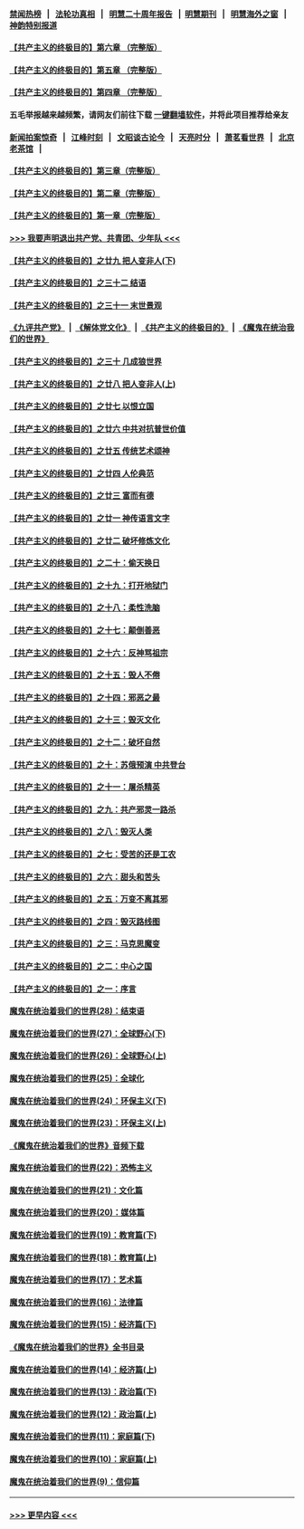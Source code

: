 #### [禁闻热榜](热点新闻.md?=0)  &nbsp;&nbsp;|&nbsp;&nbsp; [法轮功真相](https://github.com/gfw-breaker/truth/blob/master/README.md?=0) &nbsp;&nbsp;|&nbsp;&nbsp; [明慧二十周年报告](https://github.com/gfw-breaker/mh-reports/blob/master/README.md?=0) &nbsp;&nbsp;|&nbsp;&nbsp;[明慧期刊](https://github.com/gfw-breaker/mh-qikan) &nbsp;&nbsp;|&nbsp;&nbsp; [明慧海外之窗](https://github.com/gfw-breaker/mh-news/blob/master/README.md?=0) &nbsp;&nbsp;|&nbsp;&nbsp; [神韵特别报道](https://github.com/gfw-breaker/mh-news/blob/master/shenyun.md?=0)
#### [【共产主义的终极目的】第六章 （完整版）](../pages/nsc422/n11428913.md?t=03122331) 
#### [【共产主义的终极目的】第五章 （完整版）](../pages/nsc422/n11428912.md?t=03122331) 
#### [【共产主义的终极目的】第四章 （完整版）](../pages/nsc422/n11428907.md?t=03122331) 
#### 五毛举报越来越频繁，请网友们前往下载 [一键翻墙软件](https://github.com/gfw-breaker/ssr-accounts)，并将此项目推荐给亲友
#### [新闻拍案惊奇](https://github.com/gfw-breaker/banned-news/blob/master/pages/link4.md) &nbsp;&nbsp;|&nbsp;&nbsp; [江峰时刻](https://github.com/gfw-breaker/banned-news/blob/master/pages/link4.md) &nbsp;&nbsp;|&nbsp;&nbsp; [文昭谈古论今](https://github.com/gfw-breaker/banned-news/blob/master/pages/link4.md) &nbsp;&nbsp;|&nbsp;&nbsp; [天亮时分](https://github.com/gfw-breaker/banned-news/blob/master/pages/link4.md) &nbsp;&nbsp;|&nbsp;&nbsp; [萧茗看世界](https://github.com/gfw-breaker/banned-news/blob/master/pages/link4.md) &nbsp;&nbsp;|&nbsp;&nbsp; [北京老茶馆](https://github.com/gfw-breaker/banned-news/blob/master/pages/link4.md) &nbsp;&nbsp;|&nbsp;&nbsp; 
#### [【共产主义的终极目的】第三章（完整版）](../pages/nsc422/n11428848.md?t=03122331) 
#### [【共产主义的终极目的】第二章（完整版）](../pages/nsc422/n11428831.md?t=03122331) 
#### [【共产主义的终极目的】第一章（完整版）](../pages/nsc422/n11417651.md?t=03122331) 
#### [>>> 我要声明退出共产党、共青团、少年队 <<<](https://github.com/begood0513/goodnews/blob/master/quit/letter.md) 
#### [【共产主义的终极目的】之廿九 把人变非人(下)](../pages/nsc422/n11344140.md?t=03122331) 
#### [【共产主义的终极目的】之三十二 结语](../pages/nsc422/n11360535.md?t=03122331) 
#### [【共产主义的终极目的】之三十一 末世景观](../pages/nsc422/n11351129.md?t=03122331) 
#### [《九评共产党》](https://github.com/begood0513/9ping.md/blob/master/README.md) &nbsp;|&nbsp; [《解体党文化》](../../../../jtdwh.md/blob/master/README.md)  &nbsp;|&nbsp; [《共产主义的终极目的》](../../../../gczydzjmd.md/blob/master/README.md) &nbsp;|&nbsp; [《魔鬼在统治我们的世界》](../../../../mgztzwmdsj.md/blob/master/README.md) 
#### [【共产主义的终极目的】之三十 几成狼世界](../pages/nsc422/n11348280.md?t=03122331) 
#### [【共产主义的终极目的】之廿八 把人变非人(上)](../pages/nsc422/n11340492.md?t=03122331) 
#### [【共产主义的终极目的】之廿七 以恨立国](../pages/nsc422/n11336944.md?t=03122331) 
#### [【共产主义的终极目的】之廿六 中共对抗普世价值](../pages/nsc422/n11324785.md?t=03122331) 
#### [【共产主义的终极目的】之廿五 传统艺术颂神](../pages/nsc422/n11296396.md?t=03122331) 
#### [【共产主义的终极目的】之廿四 人伦典范](../pages/nsc422/n11296397.md?t=03122331) 
#### [【共产主义的终极目的】之廿三 富而有德](../pages/nsc422/n11283598.md?t=03122331) 
#### [【共产主义的终极目的】之廿一 神传语言文字](../pages/nsc422/n11263265.md?t=03122331) 
#### [【共产主义的终极目的】之廿二 破坏修炼文化](../pages/nsc422/n11245728.md?t=03122331) 
#### [【共产主义的终极目的】之二十：偷天换日](../pages/nsc422/n11238846.md?t=03122331) 
#### [【共产主义的终极目的】之十九：打开地狱门](../pages/nsc422/n11206376.md?t=03122331) 
#### [【共产主义的终极目的】之十八：柔性洗脑](../pages/nsc422/n11199994.md?t=03122331) 
#### [【共产主义的终极目的】之十七：颠倒善恶](../pages/nsc422/n11179782.md?t=03122331) 
#### [【共产主义的终极目的】之十六：反神骂祖宗](../pages/nsc422/n11166798.md?t=03122331) 
#### [【共产主义的终极目的】之十五：毁人不倦](../pages/nsc422/n11166792.md?t=03122331) 
#### [【共产主义的终极目的】之十四：邪恶之最](../pages/nsc422/n11150249.md?t=03122331) 
#### [【共产主义的终极目的】之十三：毁灭文化](../pages/nsc422/n11135227.md?t=03122331) 
#### [【共产主义的终极目的】之十二：破坏自然](../pages/nsc422/n11135214.md?t=03122331) 
#### [【共产主义的终极目的】之十：苏俄预演 中共登台](../pages/nsc422/n11118424.md?t=03122331) 
#### [【共产主义的终极目的】之十一：屠杀精英](../pages/nsc422/n11118442.md?t=03122331) 
#### [【共产主义的终极目的】之九：共产邪灵一路杀](../pages/nsc422/n11114139.md?t=03122331) 
#### [【共产主义的终极目的】之八：毁灭人类](../pages/nsc422/n11108503.md?t=03122331) 
#### [【共产主义的终极目的】之七：受苦的还是工农](../pages/nsc422/n11101809.md?t=03122331) 
#### [【共产主义的终极目的】之六：甜头和苦头](../pages/nsc422/n11096971.md?t=03122331) 
#### [【共产主义的终极目的】之五：万变不离其邪](../pages/nsc422/n11091285.md?t=03122331) 
#### [【共产主义的终极目的】之四：毁灭路线图](../pages/nsc422/n11086284.md?t=03122331) 
#### [【共产主义的终极目的】之三：马克思魔变](../pages/nsc422/n11061941.md?t=03122331) 
#### [【共产主义的终极目的】之二：中心之国](../pages/nsc422/n11047728.md?t=03122331) 
#### [【共产主义的终极目的】之一：序言](../pages/nsc422/n11086077.md?t=03122331) 
#### [魔鬼在统治着我们的世界(28)：结束语](../pages/nsc422/n10936246.md?t=03122331) 
#### [魔鬼在统治着我们的世界(27)：全球野心(下)](../pages/nsc422/n10928319.md?t=03122331) 
#### [魔鬼在统治着我们的世界(26)：全球野心(上)](../pages/nsc422/n10900318.md?t=03122331) 
#### [魔鬼在统治着我们的世界(25)：全球化](../pages/nsc422/n10788205.md?t=03122331) 
#### [魔鬼在统治着我们的世界(24)：环保主义(下)](../pages/nsc422/n10695307.md?t=03122331) 
#### [魔鬼在统治着我们的世界(23)：环保主义(上)](../pages/nsc422/n10688613.md?t=03122331) 
#### [《魔鬼在统治着我们的世界》音频下载](../pages/nsc422/n10635553.md?t=03122331) 
#### [魔鬼在统治着我们的世界(22)：恐怖主义](../pages/nsc422/n10614727.md?t=03122331) 
#### [魔鬼在统治着我们的世界(21)：文化篇](../pages/nsc422/n10597706.md?t=03122331) 
#### [魔鬼在统治着我们的世界(20)：媒体篇](../pages/nsc422/n10586579.md?t=03122331) 
#### [魔鬼在统治着我们的世界(19)：教育篇(下)](../pages/nsc422/n10564808.md?t=03122331) 
#### [魔鬼在统治着我们的世界(18)：教育篇(上)](../pages/nsc422/n10526970.md?t=03122331) 
#### [魔鬼在统治着我们的世界(17)：艺术篇](../pages/nsc422/n10499093.md?t=03122331) 
#### [魔鬼在统治着我们的世界(16)：法律篇](../pages/nsc422/n10485969.md?t=03122331) 
#### [魔鬼在统治着我们的世界(15)：经济篇(下)](../pages/nsc422/n10469975.md?t=03122331) 
#### [《魔鬼在统治着我们的世界》全书目录](../pages/nsc422/n10464261.md?t=03122331) 
#### [魔鬼在统治着我们的世界(14)：经济篇(上)](../pages/nsc422/n10457370.md?t=03122331) 
#### [魔鬼在统治着我们的世界(13)：政治篇(下)](../pages/nsc422/n10448270.md?t=03122331) 
#### [魔鬼在统治着我们的世界(12)：政治篇(上)](../pages/nsc422/n10444576.md?t=03122331) 
#### [魔鬼在统治着我们的世界(11)：家庭篇(下)](../pages/nsc422/n10440961.md?t=03122331) 
#### [魔鬼在统治着我们的世界(10)：家庭篇(上)](../pages/nsc422/n10435448.md?t=03122331) 
#### [魔鬼在统治着我们的世界(9)：信仰篇](../pages/nsc422/n10432159.md?t=03122331) 

----
#### [ >>> 更早内容 <<< ](../indexes/nsc422-earlier.md)
